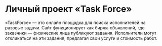 # Личный проект «Task Force»

«TaskForce» — это онлайн площадка для поиска исполнителей на разовые задачи. 
Сайт функционирует как биржа объявлений, где заказчики — физические лица публикуют задания. 
Исполнители могут откликаться на эти задания, предлагая свои услуги и стоимость работ.